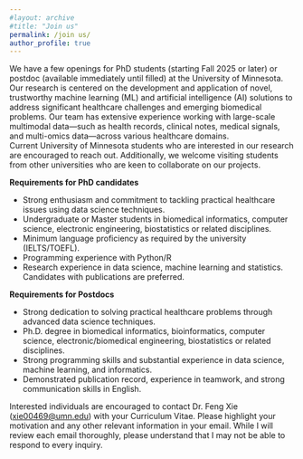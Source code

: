 ```yaml
---
#layout: archive
#title: "Join us"
permalink: /join us/
author_profile: true
---
```


We have a few openings for PhD students (starting Fall 2025 or later) or postdoc (available immediately until filled) at the University of Minnesota. Our research is centered on the development and application of novel, trustworthy machine learning (ML) and artificial intelligence (AI) solutions to address significant healthcare challenges and emerging biomedical problems. Our team has extensive experience working with large-scale multimodal data—such as health records, clinical notes, medical signals, and multi-omics data—across various healthcare domains. 
<br/>Current University of Minnesota students who are interested in our research are encouraged to reach out. Additionally, we welcome visiting students from other universities who are keen to collaborate on our projects.

<b>Requirements for PhD candidates</b>
- Strong enthusiasm and commitment to tackling practical healthcare issues using data science techniques.
- Undergraduate or Master students in biomedical informatics, computer science, electronic engineering, biostatistics or related disciplines.  
- Minimum language proficiency as required by the university (IELTS/TOEFL). 
- Programming experience with Python/R 
- Research experience in data science, machine learning and statistics. Candidates with publications are preferred.  

<b>Requirements for Postdocs</b>
- Strong dedication to solving practical healthcare problems through advanced data science techniques.
- Ph.D. degree in biomedical informatics, bioinformatics, computer science, electronic/biomedical engineering, biostatistics or related disciplines.  
- Strong programming skills and substantial experience in data science, machine learning, and informatics. 
- Demonstrated publication record, experience in teamwork, and strong communication skills in English.

Interested individuals are encouraged to contact Dr. Feng Xie (<A href="mailto:xie00469@umn.edu">xie00469@umn.edu</A>) with your Curriculum Vitae. Please highlight your motivation and any other relevant information in your email. While I will review each email thoroughly, please understand that I may not be able to respond to every inquiry.
